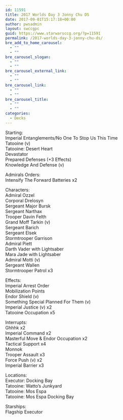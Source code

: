 ```yaml
---
id: 11591
title: 2017 Worlds Day 3 Jonny Chu DS
date: 2017-09-01T15:17:18+00:00
author: pwsadmin
layout: swccgpc
guid: https://www.starwarsccg.org/?p=11591
permalink: /2017-worlds-day-3-jonny-chu-ds/
bre_add_to_home_carousel:
  - ""
  - ""
bre_carousel_slogan:
  - ""
  - ""
bre_carousel_external_link:
  - ""
  - ""
bre_carousel_link:
  - ""
  - ""
bre_carousel_title:
  - ""
  - ""
categories:
  - Decks
---
```

Starting:  
Imperial Entanglements/No One To Stop Us This Time  
Tatooine (v)  
Tatooine: Desert Heart  
Devastator  
Prepared Defenses (+3 Effects)  
Knowledge And Defense (v)

Admirals Orders:  
Intensify The Forward Batteries x2

Characters:  
Admiral Ozzel  
Corporal Drelosyn  
Sergeant Major Bursk  
Sergeant Narthax  
Trooper Davin Felth  
Grand Moff Tarkin (v)  
Sergeant Barich  
Sergeant Elsek  
Stormtrooper Garrison  
Admiral Piett  
Darth Vader with Lightsaber  
Mara Jade with Lightsaber  
Admiral Motti (v)  
Sergeant Wallen  
Stormtrooper Patrol x3

Effects:  
Imperial Arrest Order  
Mobilization Points  
Endor Shield (v)  
Something Special Planned For Them (v)  
Imperial Justice (v) x2  
Tatooine Occupation x5

Interrupts:  
Ghhhk x2  
Imperial Command x2  
Masterful Move & Endor Occupation x2  
Tactical Support x4  
Monnok  
Trooper Assault x3  
Force Push (v) x2  
Imperial Barrier x3

Locations:  
Executor: Docking Bay  
Tatooine: Watto’s Junkyard  
Tatooine: Mos Espa  
Tatooine: Mos Espa Docking Bay

Starships:  
Flagship Executor